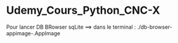 # Udemy_Cours_Python_CNC-X

Pour lancer DB BRowser sqLite ==> dans le terminal : ./db-browser-appimage-<version>.AppImage
